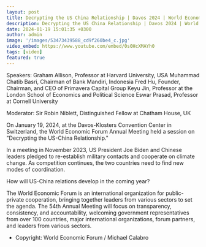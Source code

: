 ```yaml
---
layout: post
title: Decrypting the US China Relationship | Davos 2024 | World Economic Forum
description: Decrypting the US China Relationship | Davos 2024 | World Economic Forum
date: 2024-01-19 15:01:35 +0300
author: admin
image: '/images/53473439588_cd9f260be4_c.jpg'
video_embed: https://www.youtube.com/embed/0s0HcXMAYh0
tags: [video]
featured: true
---
```


Speakers:
Graham Allison, Professor at Harvard University, USA
Muhammad Chatib Basri, Chairman of Bank Mandiri, Indonesia
Fred Hu, Founder, Chairman, and CEO of Primavera Capital Group
Keyu Jin, Professor at the London School of Economics and Political Science
Eswar Prasad, Professor at Cornell University

Moderator:
Sir Robin Niblett, Distinguished Fellow at Chatham House, UK

On January 19, 2024, at the Davos-Klosters Convention Center in Switzerland, the World Economic Forum Annual Meeting held a session on "Decrypting the US-China Relationship."

In a meeting in November 2023, US President Joe Biden and Chinese leaders pledged to re-establish military contacts and cooperate on climate change. As competition continues, the two countries need to find new modes of coordination.

How will US-China relations develop in the coming year?

The World Economic Forum is an international organization for public-private cooperation, bringing together leaders from various sectors to set the agenda. The 54th Annual Meeting will focus on transparency, consistency, and accountability, welcoming government representatives from over 100 countries, major international organizations, forum partners, and leaders from various sectors.

* Copyright: World Economic Forum / Michael Calabro
